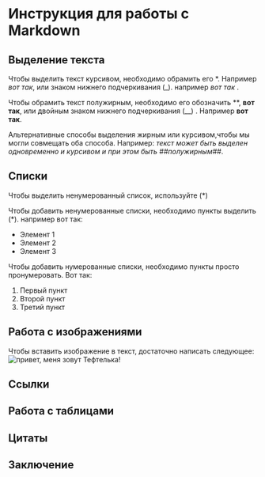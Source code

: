 # Инструкция для работы с Markdown

## Выделение текста
Чтобы выделить текст курсивом, необходимо обрамить его *. Например *вот так*, или знаком нижнего подчеркивания (_). например _вот так_ .

Чтобы обрамить текст полужирным, необходимо его обозначить **, **вот так**, или двойным знаком нижнего подчеркивания (__) . Например __вот так__.

Альтернативные способы выделения жирным или курсивом,чтобы мы могли совмещать оба способа. Например: _текст может быть выделен одновременно и курсивом и при этом быть ##полужирным##_.  



## Списки 
Чтобы выделить ненумерованный список, используйте (*)

Чтобы добавить ненумерованные списки, необходимо пункты выделить (*). например вот так:
* Элемент 1 
* Элемент 2
* Элемент 3 

Чтобы добавить нумерованные списки, необходимо пункты просто пронумеровать. Вот так:
1. Первый пункт
2. Второй пункт
3. Третий пункт



## Работа с изображениями

Чтобы вставить изображение в текст, достаточно написать следующее: ![привет, меня зовут Тефтелька!](%D0%BA%D0%BE%D1%82%D0%B8%D0%BA%D0%B8.jpg)

## Ссылки

## Работа с таблицами

## Цитаты 

## Заключение